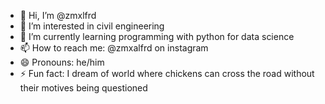 - 👋 Hi, I’m @zmxlfrd
- 👀 I’m interested in civil engineering
- 🌱 I’m currently learning programming with python for data science
- 📫 How to reach me: @zmxalfrd on instagram
- 😄 Pronouns: he/him
- ⚡ Fun fact: I dream of world where chickens can cross the road without their motives being questioned

<!---
zmxlfrd/zmxlfrd is a ✨ special ✨ repository because its `README.md` (this file) appears on your GitHub profile.
You can click the Preview link to take a look at your changes.
--->

